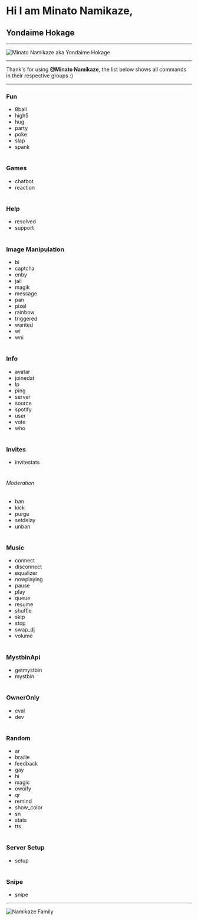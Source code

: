 # Hi I am **Minato Namikaze**, 
## **Yondaime Hokage**  

---

![Minato Namikaze aka Yondaime Hokage](https://media.discordapp.net/attachments/777918705098686465/813083579223506954/image0.jpg?width=1020&height=388 "Minato Namikaze aka Yondaime Hokage")

---

Thank's for using **@Minato Namikaze**, the list below shows all commands in their respective groups :)

---


### Fun
- 8ball 
- high5 
- hug 
- party 
- poke 
- slap 
- spank

#

### Games
- chatbot 
- reaction

#

### Help
- resolved 
- support

#

### Image Manipulation
- bi
- captcha 
- enby 
- jail 
- magik 
- message 
- pan 
- pixel
- rainbow 
- triggered 
- wanted 
- wi 
- wni

#

### Info
- avatar 
- joinedat 
- lp 
- ping 
- server 
- source 
- spotify 
- user 
- vote 
- who

#

### Invites
- invitestats

#

###### Moderation
- ban 
- kick 
- purge
- setdelay 
- unban

#

### Music
- connect 
- disconnect 
- equalizer 
- nowplaying
- pause 
- play 
- queue 
- resume 
- shuffle 
- skip 
- stop 
- swap_dj
- volume

#

### MystbinApi
- getmystbin
- mystbin

#

### OwnerOnly
- eval
- dev

#

### Random
- ar
- braille
- feedback 
- gay 
- hi 
- magic
- owoify 
- qr
- remind 
- show_color
- sn 
- stats 
- tts
#
### Server Setup
- setup
#
### Snipe
- snipe

---


![Namikaze Family](https://media.discordapp.net/attachments/777918705098686465/813086521481232414/image0.jpg)
